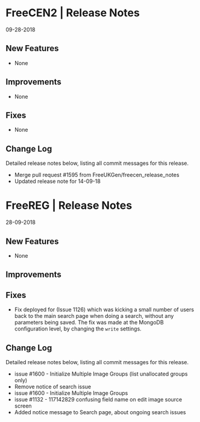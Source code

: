 __FreeCEN2 | Release Notes__
  =======================
  09-28-2018

  __New Features__
  ----------------

  * None


  __Improvements__
  ----------------

  * None


  __Fixes__
  ---------

  * None


  __Change Log__
  ----------------

  Detailed release notes below, listing all commit messages for this release.

* Merge pull request #1595 from FreeUKGen/freecen_release_notes 
* Updated release note for 14-09-18




__FreeREG | Release Notes__
  =======================
  28-09-2018

  __New Features__
  ----------------

  * None


  __Improvements__
  ----------------



  __Fixes__
  ---------

  * Fix deployed for (Issue 1126) which was kicking a small number of users back to the main search page when doing a search, without any parameters being saved.  The fix was made at the MongoDB configuration level, by changing the `write` settings.


  __Change Log__
  ----------------

  Detailed release notes below, listing all commit messages for this release.

* issue #1600 - Initialize Multiple Image Groups (list unallocated groups only)
* Remove notice of search issue
* issue #1600 - Initialize Multiple Image Groups
* issue #1132 - 117142829 confusing field name on edit image source screen
* Added notice message to Search page, about ongoing search issues
